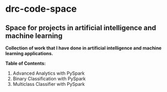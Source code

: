 # drc-code-space
## Space for projects in artificial intelligence and machine learning

**Collection of work that I have done in artificial intelligence and machine learning applications.**

**Table of Contents:**

1. Advanced Analytics with PySpark
2. Binary Classification with PySpark
3. Multiclass Classifier with PySpark
